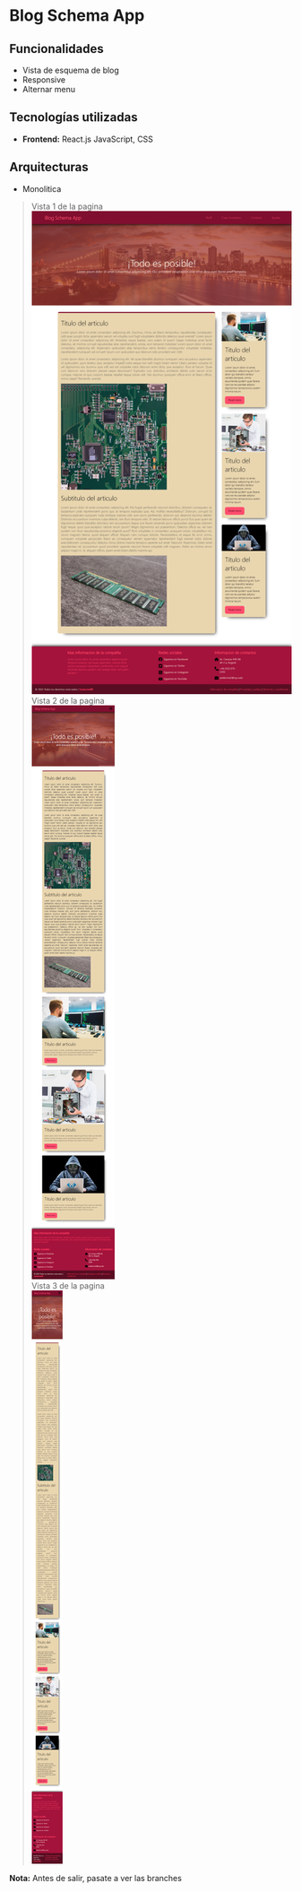 # Blog Schema App
## Funcionalidades
- Vista de esquema de blog
- Responsive
- Alternar menu
## Tecnologías utilizadas
- **Frontend:** React.js JavaScript, CSS
## Arquitecturas
- Monolitica
> Vista 1 de la pagina <br>
![Logo](assets/Capture1.png) <br>
> Vista 2 de la pagina <br>
![Logo](assets/Capture2.png) <br>
> Vista 3 de la pagina <br>
![Logo](assets/Capture3.png) <br>

**Nota:** Antes de salir, pasate a ver las branches